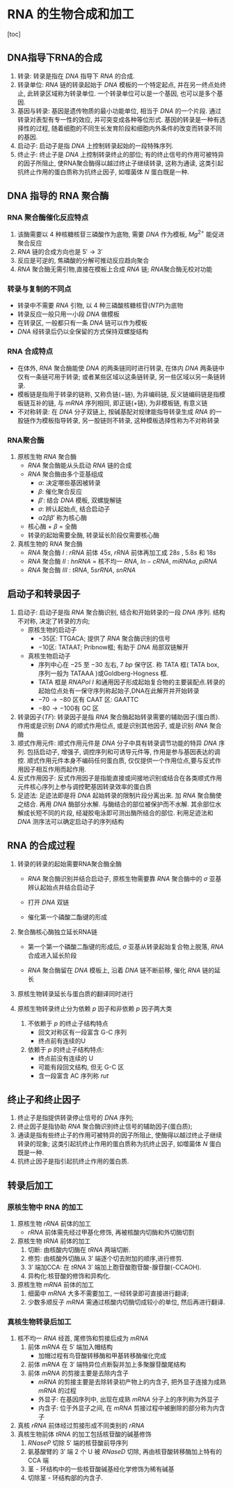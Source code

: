 #  RNA 的生物合成和加工

[toc]

## DNA指导下RNA的合成

1. 转录: 转录是指在 $DNA$ 指导下 $RNA$ 的合成.
2. 转录单位: $RNA$ 链的转录起始于 $DNA$ 模板的一个特定起点, 并在另一终点处终止, 此转录区域称为转录单位. 一个转录单位可以是一个基因, 也可以是多个基因.
3. 基因与转录: 基因是遗传物质的最小功能单位, 相当于 $DNA$ 的一个片段. 通过转录对表型有专一性的效应, 并可突变成各种等位形式. 基因的转录是一种有选择性的过程, 随着细胞的不同生长发育阶段和细胞内外条件的改变而转录不同的基因.
4. 启动子: 启动子是指 $DNA$ 上控制转录起始的一段特殊序列.
5. 终止子: 终止子是 $DNA$ 上控制转录终止的部位; 有的终止信号的作用可被特异的因子所阻止, 使RNA聚合酶得以越过终止子继续转录, 这称为通读, 这类引起抗终止作用的蛋白质称为抗终止因子, 如噬菌体 $N$ 蛋白既是一种.



## DNA 指导的 RNA 聚合酶

### RNA 聚合酶催化反应特点

1. 该酶需要以 $4$ 种核糖核苷三磷酸作为底物, 需要 $DNA$ 作为模板, $Mg^{2+}$ 能促进聚合反应
2. $RNA$ 链的合成方向也是 $5'\to3'$
3. 反应是可逆的, 焦磷酸的分解可推动反应趋向聚合
4. $RNA$ 聚合酶无需引物,直接在模板上合成 $RNA$ 链; $RNA$聚合酶无校对功能

### 转录与复制的不同点

+ 转录中不需要 $RNA$ 引物, 以 $4$ 种三磷酸核糖核苷($NTP$)为底物
+ 转录反应一般只用一小段 $DNA$ 做模板
+ 在转录区, 一般都只有一条 $DNA$ 链可以作为模板
+ $DNA$ 经转录后仍以全保留的方式保持双螺旋结构

### RNA 合成特点

+ 在体外, $RNA$ 聚合酶能使 $DNA$ 的两条链同时进行转录, 在体内 $DNA$ 两条链中仅有一条链可用于转录; 或者某些区域以这条链转录, 另一些区域以另一条链转录.
+ 模板链是指用于转录的链称, 又称负链($-$链), 为非编码链, 反义链编码链是指模板链互补的链, 与 $mRNA$ 序列相同, 即正链($+$链), 为非模板链, 有意义链
+ 不对称转录: 在 $DNA$ 分子双链上, 按碱基配对规律能指导转录生成 $RNA$ 的一股链作为模板指导转录, 另一股链则不转录, 这种模板选择性称为不对称转录

### RNA聚合酶

1. 原核生物 $RNA$ 聚合酶
   + $RNA$ 聚合酶能从头启动 $RNA$ 链的合成
   + $RNA$ 聚合酶由多个亚基组成
     + $\alpha$: 决定哪些基因被转录
     + $\beta$: 催化聚合反应
     + $\beta'$: 结合 $DNA$ 模板, 双螺旋解链
     + $\sigma$: 辨认起始点, 结合启动子
     + $\alpha2\beta\beta'$ 称为核心酶
   + 核心酶 + $\beta$ = 全酶
   + 转录的起始需要全酶, 转录延长阶段仅需要核心酶
2. 真核生物的 R$NA$ 聚合酶
   + $RNA$ 聚合酶 $I$ : $rRNA$ 前体 $45s$, $rRNA$ 前体再加工成 $28s$ , $5.8s$ 和 $18s$
   + $RNA$ 聚合酶 $II$ : $hnRNA$ = 核不均一 $RNA$, $In-cRNA$, $miRNAa$, $piRNA$
   + $RNA$ 聚合酶 $III$ : $tRNA$, $5srRNA$, $snRNA$

## 启动子和转录因子
1. 启动子: 启动子是指 $RNA$ 聚合酶识别, 结合和开始转录的一段 $DNA$ 序列. 结构不对称, 决定了转录的方向;
   + 原核生物的启动子
     + $-35$区: TTGACA; 提供了 $RNA$ 聚合酶识别的信号
     + $-10$区: TATAAT; Pribnow框; 有助于 $DNA$ 局部双链解开
   + 真核生物启动子
     + 序列中心在 $-25$ 至 $-30$ 左右, $7~bp$ 保守区. 称 TATA 框( TATA box, 序列一般为 TATAAA )或Goldberg-Hogness 框.
     + TATA 框是 $RNAPol\ I$ 和通用因子形成起始复合物的主要装配点.转录的起始位点处有一保守序列称起始子,DNA在此解开并开始转录
     + $-70\to-80$ 区有 CAAT 区: GAATTC
     + $-80\to-100$有 GC 区
2. 转录因子($TF$): 转录因子是指 $RNA$ 聚合酶起始转录需要的辅助因子(蛋白质).
   作用或是识别 $DNA$ 的顺式作用位点, 或是识别其他因子, 或是识别 $RNA$ 聚合酶
3. 顺式作用元件: 顺式作用元件是 $DNA$ 分子中具有转录调节功能的特异 $DNA$ 序列. 包括启动子, 增强子, 调控序列和可诱导元件等, 作用是参与基因表达的调控. 顺式作用元件本身不编码任何蛋白质, 仅仅提供一个作用位点,要与反式作用因子相互作用而起作用.
4. 反式作用因子: 反式作用因子是指能直接或间接地识别或结合在各类顺式作用元件核心序列上参与调控靶基因转录效率的蛋白质
5. 足迹法: 足迹法即是将 $DNA$ 起始转录的限制片段分离出来. 加 $RNA$ 聚合酶使之结合. 再用 $DNA$ 酶部分水解. 与酶结合的部位被保护而不水解. 其余部位水解成长短不同的片段, 经凝胶电泳即可测出酶所结合的部位. 利用足迹法和 $DNA$ 测序法可以确定启动子的序列结构

## RNA 的合成过程

1. 转录的转录的起始需要RNA聚合酶全酶

   + $RNA$ 聚合酶识别并结合启动子, 原核生物需要靠 $RNA$ 聚合酶中的 $\sigma$ 亚基辨认起始点并结合启动子

   + 打开 $DNA$ 双链

   + 催化第一个磷酸二酯键的形成

2. 聚合酶核心酶独立延长RNA链

   + 第一个第一个磷酸二酯键的形成后, $\sigma$ 亚基从转录起始复合物上脱落, $RNA$ 合成进入延长阶段	

   + $RNA$ 聚合酶留在 $DNA$ 模板上, 沿着 $DNA$ 链不断前移, 催化 $RNA$ 链的延长

3. 原核生物转录延长与蛋白质的翻译同时进行

4. 原核生物转录终止分为依赖 $p$ 因子和非依赖 $p$ 因子两大类

   1. 不依赖于 $p$ 的终止子结构特点
      + 回文对称区有一段富含 G-C 序列
      + 终点前有连续的U
   2. 依赖于 $p$ 的终止子结构特点:
      + 终点前没有连续的 U
      + 可能有段回文结构, 但无 G-C 区
      + 含一段富含 AC 序列称 $rut$

## 终止子和终止因子

1. 终止子是指提供转录停止信号的 $DNA$ 序列;
2. 终止因子是指协助 $RNA$ 聚合酶识别终止信号的辅助因子(蛋白质);
3. 通读是指有些终止子的作用可被特异的因子所阻止, 使酶得以越过终止子继续转录的现象; 这类引起抗终止作用的蛋白质称为抗终止因子, 如噬菌体 $N$ 蛋白既是一种.
4. 抗终止因子是指引起抗终止作用的蛋白质.

## 转录后加工

### 原核生物中 RNA 的加工

1. 原核生物 $rRNA$ 前体的加工
   + $rRNA$ 前体需先经过甲基化修饰, 再被核酸内切酶和外切酶切割
2. 原核生物 $tRNA$ 前体的加工
   1. 切断: 由核酸内切酶在 $tRNA$ 两端切断.
   2. 修剪: 由核酸外切酶从 $3'$ 端逐个切去附加的顺序,进行修剪.
   3. $3'$ 端加CCA: 在 $tRNA\ 3'$ 端加上胞苷酸胞苷酸-腺苷酸(-CCAOH).
   4. 异构化:核苷酸的修饰和异构化.
3. 原核生物 $mRNA$ 前体的加工
   1. 细菌中 $mRNA$ 大多不需要加工, 一经转录即可直接进行翻译;
   2. 少数多顺反子 $mRNA$ 需通过核酸内切酶切成较小的单位, 然后再进行翻译.

### 真核生物转录后加工

1. 核不均一 $RNA$ 经首, 尾修饰和剪接后成为 $mRNA$
   1. 前体 $mRNA$ 在 $5'$ 端加入帽结构
      + 加帽过程有鸟苷酸转移酶和甲基转移酶催化完成
   2. 前体 $mRNA$ 在 $3'$ 端特异位点断裂并加上多聚腺苷酸尾结构
   3. 前体 $mRNA$ 的剪接主要是去除内含子
      + $mRNA$ 的剪接主要是去除转录初产物上的内含子, 把外显子连接为成熟 $mRNA$ 的过程
      + 外显子: 在基因序列中, 出现在成熟 $mRNA$ 分子上的序列称为外显子
      + 内含子: 位于外显子之间, 在 $mRNA$ 剪接过程中被删除的部分称为内含子
2. 真核 $rRNA$ 前体经过剪接形成不同类别的 $rRNA$
3. 真核生物前体 $tRNA$ 的加工包括核苷酸的碱基修饰
   1. $RNaseP$ 切除 $5'$ 端的核苷酸前导序列
   2. 氨基酸臂的 $3'$ 端 $2$ 个 U 被 $RNaseD$ 切除, 再由核苷酸转移酶加上特有的 CCA 端
   3. 茎 - 环结构中的一些核苷酸碱基经化学修饰为稀有碱基
   4. 切除茎 - 环结构部的内含子.